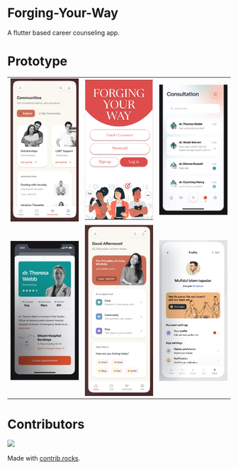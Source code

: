 # Forging-Your-Way

A flutter based career counseling app.

# Prototype

| | | |
|:-------------------------:|:-------------------------:|:-------------------------:|
|<img width="1604" alt="desktop" src="./dribbble-UI/communities_snip.png"> |  <img width="1604" alt="b_top, neofetch, tmux" src="./dribbble-UI/main_snip.png">|  <img width="1604" alt="b_top, neofetch, tmux" src="./dribbble-UI/consultation_snip.png">|
|<img width="1604" alt="display-manager" src="./dribbble-UI/profile_snip.png">  |  <img width="1604" alt="rofi launcher" src="./dribbble-UI/dashboard_snip.png">|  <img width="1604" alt="b_top, neofetch, tmux" src="./dribbble-UI/settings_snip.png">|

# Contributors

<a href="https://github.com/Qazalbash/Forging-Your-Way/graphs/contributors">
  <img src="https://contrib.rocks/image?repo=Qazalbash/Forging-Your-Way" />
</a>

Made with [contrib.rocks](https://contrib.rocks).
